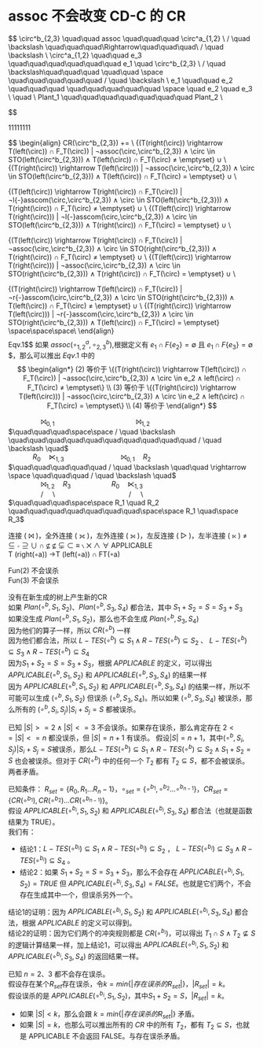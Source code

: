 
# assoc 不会改变 CD-C 的 CR

$$
\circ^b_{2,3} \quad\quad assoc \quad\quad\quad \circ^a_{1,2} \\
/ \quad \backslash \quad\quad\quad\Rightarrow\quad\quad\quad\ / \quad \backslash \\
\circ^a_{1,2} \quad\quad e_3 \quad\quad\quad\quad\quad\quad e_1 \quad \circ^b_{2,3}  \\
/ \quad \backslash\quad\quad\quad \quad\quad  \space \quad\quad\quad\quad\quad / \quad \backslash \\
e_1 \quad\quad e_2 \quad\quad\quad \quad\quad\quad\quad\quad  \space \quad e_2 \quad e_3 \\
\quad \\
Plant_1 \quad\quad\quad\quad\quad\quad\quad Plant_2 \\

$$

$11  11 11 11$

$$
\begin{align}
CR(\circ^b_{2,3}) += \\
\{(T(right(\circ)) \rightarrow T(left(\circ)) ∩ F_T(\circ)) | ¬assoc(\circ,\circ^b_{2,3}) ∧ \circ \in STO(left(\circ^b_{2,3})) ∧ T(left(\circ)) ∩  F_T(\circ) ≠ \emptyset\} ∪ \\
\{(T(right(\circ)) \rightarrow T(left(\circ))) | ¬assoc(\circ,\circ^b_{2,3}) ∧ \circ \in STO(left(\circ^b_{2,3})) ∧ T(left(\circ)) ∩  F_T(\circ) = \emptyset\} ∪ \\

\{(T(left(\circ)) \rightarrow T(right(\circ)) ∩ F_T(\circ)) | ¬l{-}asscom(\circ,\circ^b_{2,3}) ∧ \circ \in STO(left(\circ^b_{2,3})) ∧ T(right(\circ)) ∩  F_T(\circ) ≠ \emptyset\} ∪ \\
\{(T(left(\circ)) \rightarrow T(right(\circ))) | ¬l{-}asscom(\circ,\circ^b_{2,3}) ∧ \circ \in STO(left(\circ^b_{2,3})) ∧ T(right(\circ)) ∩  F_T(\circ) = \emptyset\} ∪ \\

\{(T(left(\circ)) \rightarrow T(right(\circ)) ∩ F_T(\circ)) | ¬assoc(\circ,\circ^b_{2,3}) ∧ \circ \in STO(right(\circ^b_{2,3})) ∧ T(right(\circ)) ∩  F_T(\circ) ≠ \emptyset\} ∪ \\
\{(T(left(\circ)) \rightarrow T(right(\circ))) | ¬assoc(\circ,\circ^b_{2,3}) ∧ \circ \in STO(right(\circ^b_{2,3})) ∧ T(right(\circ)) ∩  F_T(\circ) = \emptyset\} ∪ \\

\{(T(right(\circ)) \rightarrow T(left(\circ)) ∩ F_T(\circ)) | ¬r{-}asscom(\circ,\circ^b_{2,3}) ∧ \circ \in STO(right(\circ^b_{2,3})) ∧ T(left(\circ)) ∩  F_T(\circ) ≠ \emptyset\} ∪ \\
\{(T(right(\circ)) \rightarrow T(left(\circ))) | ¬r{-}asscom(\circ,\circ^b_{2,3}) ∧ \circ \in STO(right(\circ^b_{2,3})) ∧ T(left(\circ)) ∩  F_T(\circ) = \emptyset\} \space\space\space\\
\end{align}
$$
$$Eqv.1$$
如果 $assoc(\circ^a_{1,2},\circ^b_{2,3})$,根据定义有 $e_1 ∩ F\{e_2\} = \emptyset$ 且 $e_1 ∩ F\{e_3\} = \emptyset$ $，那么可以推出 $Eqv.1$ 中的 
$$
\begin{align*}
(2) 等价于  \{(T(right(\circ)) \rightarrow T(left(\circ)) ∩ F_T(\circ)) | ¬assoc(\circ,\circ^b_{2,3}) ∧ \circ \in e_2 ∧ left(\circ) ∩  F_T(\circ) ≠ \emptyset\} \\
(3) 等价于 \{(T(right(\circ)) \rightarrow T(left(\circ))) | ¬assoc(\circ,\circ^b_{2,3}) ∧ \circ \in e_2 ∧ left(\circ) ∩  F_T(\circ) = \emptyset\} \\
(4) 等价于 
\end{align*}
$$

$\quad\quad\quad\quad ⨝_{0,1}                       \quad\quad\quad\quad\quad\quad\quad\quad\quad\quad      ⨝_{1,2}          \quad$  
$\quad\quad\quad\space\space / \quad \backslash     \quad\quad\quad\quad\quad\quad\quad\quad\quad\quad         / \quad \backslash       \quad$  
$\quad\quad\quad R_0 \quad ⋉_{1,3}                  \quad\quad\quad\quad\quad\quad\quad       ⨝_{0,1}        \quad R_2$  
$\quad\quad\quad\quad\quad / \quad \backslash       \quad\quad \rightarrow \space \quad\quad\quad / \quad \backslash                \quad$  
$\quad\quad\quad\quad ⨝_{1,2} \quad R_3             \quad\quad\quad\quad\quad R_0               \quad ⋉_{1,3}$  
$\quad\quad\quad\quad / \quad \backslash            \quad\quad\quad\quad\quad\quad\quad\quad\quad / \quad \backslash                \quad$  
$\quad\quad\quad\space\space R_1 \quad R_2          \quad\quad\quad\quad\quad\quad\quad\space\space R_1                \quad\space R_3$

连接 ( ⨝ )，全外连接 ( ⟗ )，左外连接 ( ⟕ )，左反连接 ( ▷ )，左半连接 ( ⋉ ) ≠ ⊆ $\circ$ ⊇ ∪ ∩ $\nsubseteq$ ⊈ $\subsetneq$ $\subset$  ≡ $\backslash$ ✕ ∧ ∀
APPLICABLE  
T (right(◦a)) →T (left(◦a)) ∩ FT(◦a)



Fun(2) 不会误杀  
Fun(3) 不会误杀  

没有在新生成的树上产生新的CR  
如果 $Plan(\circ^b,S_1,S_2)$、$Plan(\circ^b,S_3,S_4)$ 都合法，其中 $S_1+S_2=S=S_3+S_3$  
如果没生成
$Plan(\circ^b,S_1,S_2)$，那么也不会生成 $Plan(\circ^b,S_3,S_4)$  
因为他们的算子一样，所以 $CR(\circ^b)$ 一样   
因为他们都合法，所以 $L{-}TES(\circ^b) ⊆  S_1 ∧ R{-}TES(\circ^b) ⊆  S_2$ 、 $L{-}TES(\circ^b) ⊆  S_3 ∧ R{-}TES(\circ^b) ⊆  S_4$  
因为$S_1+S_2=S=S_3+S_3$，根据 $APPLICABLE$ 的定义，可以得出 $APPLICABLE(\circ^b,S_1,S_2)$ 和 $APPLICABLE(\circ^b,S_3,S_4)$ 的结果一样  
因为 $APPLICABLE(\circ^b,S_1,S_2)$ 和 $APPLICABLE(\circ^b,S_3,S_4)$ 的结果一样，所以不可能可以生成 $(\circ^b,S_1,S_2)$ 但误杀 $(\circ^b,S_3,S_4)$。所以如果 $(\circ^b,S_3,S_4)$ 被误杀，那么所有的 $(\circ^b,S_i,S_j)|S_i+S_j=S$ 都被误杀。

已知 $|S|>=2 ∧ |S|<=3$ 不会误杀。如果存在误杀，那么肯定存在 $2<=|S|<=n$ 都没误杀，但 $|S|=n+1$ 有误杀。
假设$|S|=n+1$，其中$(\circ^b,S_i,S_j)|S_i+S_j=S$被误杀，那么$L{-}TES(\circ^b) ⊆  S_1 ∧ R{-}TES(\circ^b) ⊆  S_2 ∧ S_1+S_2=S$ 也会被误杀。但对于 $CR(\circ^b)$ 中的任何一个 $T_2$ 都有 $T_2 ⊆  S$，都不会被误杀。两者矛盾。

已知条件：
$R_{set}=\{R_0,R_1...R_n-1\}，\circ_{set}=\{\circ^{b_1},\circ^{b_2}...\circ^{b_{n-1}}\}，CR_{set}=\{CR(\circ^{b_1}),CR(\circ^{b_2})...CR(\circ^{b_{n-1}})\}$。  
假设 $APPLICABLE(\circ^{b_i},S_1,S_2)$ 和 $APPLICABLE(\circ^{b_i},S_3,S_4)$ 都合法（也就是函数结果为 TRUE）。  
我们有：  
- 结论1：$L{-}TES(\circ^{b_i}) ⊆  S_1 ∧ R{-}TES(\circ^{b_i}) ⊆  S_2$ ， $L{-}TES(\circ^{b_i}) ⊆  S_3 ∧ R{-}TES(\circ^{b_i}) ⊆  S_4$ 。  
- 结论2：如果 $S_1+S_2=S=S_3+S_3$，那么不会存在 $APPLICABLE(\circ^{b_i},S_1,S_2)=TRUE$ 但 $APPLICABLE(\circ^{b_i},S_3,S_4)=FALSE$。也就是它们两个，不会存在生成其中一个，但误杀另外一个。  

结论1的证明：因为 $APPLICABLE(\circ^{b_i},S_1,S_2)$ 和 $APPLICABLE(\circ^{b_i},S_3,S_4)$ 都合法，根据  $APPLICABLE$ 的定义可以得到。  
结论2的证明：因为它们两个的冲突规则都是 $CR(\circ^{b_i})$，可以得出 $T_1 ∩ S ∧ T_2 ⊈ S$ 的逻辑计算结果一样，加上结论1，可以得出 $APPLICABLE(\circ^{b_i},S_1,S_2)$ 和 $APPLICABLE(\circ^{b_i},S_3,S_4)$ 的返回结果一样。

已知 $n=2、3$ 都不会存在误杀。  
假设存在某个$R_{set}$存在误杀，令$k=min\{|存在误杀的R_{set}|\}$，$|R_{set}|=k$。  
假设误杀的是 $APPLICABLE(\circ^{b_i},S_1,S_2)$，其中$S_1+S_2=S$，$|R_{set}|=k$。
- 如果 $|S|<k$，那么会跟 $k=min\{|存在误杀的R_{set}|\}$ 矛盾。
- 如果 $|S|=k$，也那么可以推出所有的 $CR$ 中的所有 $T_2$，都有 $T_2 ⊆ S$，也就是 APPLICABLE 不会返回 FALSE。与存在误杀矛盾。